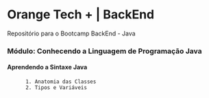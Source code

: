 # Orange Tech + | BackEnd
Repositório para o Bootcamp BackEnd - Java

### Módulo: Conhecendo a Linguagem de Programação Java
  #### Aprendendo a Sintaxe Java
          1. Anatomia das Classes
          2. Tipos e Variáveis
          


